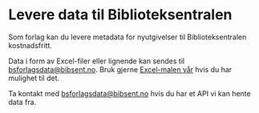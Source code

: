 # Levere data til Biblioteksentralen

Som forlag kan du levere metadata for nyutgivelser til Biblioteksentralen kostnadsfritt.

Data i form av Excel-filer eller lignende kan sendes til [bsforlagsdata@bibsent.no](mailto:bsforlagsdata@bibsent.no). Bruk gjerne [Excel-malen vår](/vedlegg/mal-utgivelser-v5.xlsx) hvis du har mulighet til det.

Ta kontakt med [bsforlagsdata@bibsent.no](mailto:bsforlagsdata@bibsent.no) hvis du har et API vi kan hente data fra.
